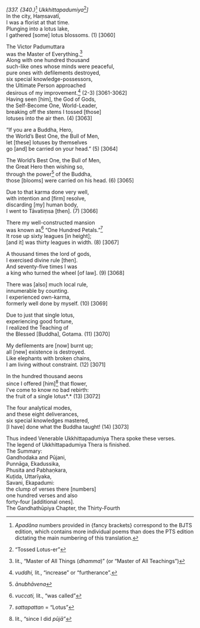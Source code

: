 *\[337. {340.}*[^1] *Ukkhittapadumiya*[^2]*\]*  
In the city, Haṃsavatī,  
I was a florist at that time.  
Plunging into a lotus lake,  
I gathered \[some\] lotus blossoms. (1) \[3060\]

The Victor Padumuttara  
was the Master of Everything.[^3]  
Along with one hundred thousand  
such-like ones whose minds were peaceful,  
pure ones with defilements destroyed,  
six special knowledge-possessors,  
the Ultimate Person approached  
desirous of my improvement.[^4] (2-3) \[3061-3062\]  
Having seen \[him\], the God of Gods,  
the Self-Become One, World-Leader,  
breaking off the stems I tossed \[those\]  
lotuses into the air then. (4) \[3063\]

“If you are a Buddha, Hero,  
the World’s Best One, the Bull of Men,  
let \[these\] lotuses by themselves  
go \[and\] be carried on your head.” (5) \[3064\]

The World’s Best One, the Bull of Men,  
the Great Hero then wishing so,  
through the power[^5] of the Buddha,  
those \[blooms\] were carried on his head. (6) \[3065\]

Due to that karma done very well,  
with intention and \[firm\] resolve,  
discarding \[my\] human body,  
I went to Tāvatiṃsa \[then\]. (7) \[3066\]

There my well-constructed mansion  
was known as[^6] “One Hundred Petals.”[^7]  
It rose up sixty leagues \[in height\];  
\[and it\] was thirty leagues in width. (8) \[3067\]

A thousand times the lord of gods,  
I exercised divine rule \[then\].  
And seventy-five times I was  
a king who turned the wheel \[of law\]. (9) \[3068\]

There was \[also\] much local rule,  
innumerable by counting.  
I experienced own-karma,  
formerly well done by myself. (10) \[3069\]

Due to just that single lotus,  
experiencing good fortune,  
I realized the Teaching of  
the Blessed \[Buddha\], Gotama. (11) \[3070\]

My defilements are \[now\] burnt up;  
all \[new\] existence is destroyed.  
Like elephants with broken chains,  
I am living without constraint. (12) \[3071\]

In the hundred thousand aeons  
since I offered \[him\][^8] that flower,  
I’ve come to know no bad rebirth:  
the fruit of a single lotus*.* (13) \[3072\]

The four analytical modes,  
and these eight deliverances,  
six special knowledges mastered,  
\[I have\] done what the Buddha taught! (14) \[3073\]

Thus indeed Venerable Ukkhittapadumiya Thera spoke these verses.  
The legend of Ukkhittapadumiya Thera is finished.  
The Summary:  
Gandhodaka and Pūjani,  
Punnāga, Ekadussika,  
Phusita and Pabhaṇkara,  
Kuṭida, Uttarīyaka,  
Savani, Ekapadumi:  
the clump of verses there \[numbers\]  
one hundred verses and also  
forty-four \[additional ones\].  
The Gandhathūpiya Chapter, the Thirty-Fourth

[^1]: *Apadāna* numbers provided in {fancy brackets} correspond to the BJTS edition, which contains more individual poems than does the PTS edition dictating the main numbering of this translation.

[^2]: “Tossed Lotus-er”

[^3]: lit., “Master of All Things (*dhamma*)” (or “Master of All Teachings”)

[^4]: *vuddhi,* lit., “increase” or “furtherance”.

[^5]: *ānubhāvena*

[^6]: *vuccati,* lit., “was called”

[^7]: *sattapattan* = “Lotus”

[^8]: lit., “since I did *pūjā”*
